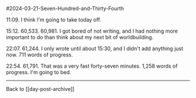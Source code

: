 #2024-03-21-Seven-Hundred-and-Thirty-Fourth

11:09.  I think I'm going to take today off.

15:12.  60,533.  60,981.  I got bored of not writing, and I had nothing more important to do than think about my next bit of worldbuilding.

22:07.  61,244.  I only wrote until about 15:30, and I didn't add anything just now.  711 words of progress.

22:54.  61,791.  That was a very fast forty-seven minutes. 1,258 words of progress.  I'm going to bed.

---
Back to [[day-post-archive]]